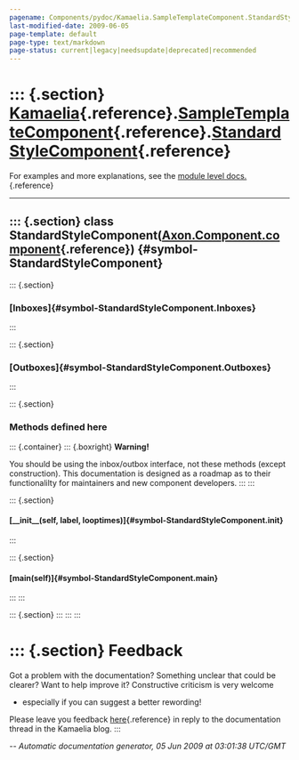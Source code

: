 ```yaml
---
pagename: Components/pydoc/Kamaelia.SampleTemplateComponent.StandardStyleComponent
last-modified-date: 2009-06-05
page-template: default
page-type: text/markdown
page-status: current|legacy|needsupdate|deprecated|recommended
---
```

::: {.section}
[Kamaelia](/Components/pydoc/Kamaelia.html){.reference}.[SampleTemplateComponent](/Components/pydoc/Kamaelia.SampleTemplateComponent.html){.reference}.[StandardStyleComponent](/Components/pydoc/Kamaelia.SampleTemplateComponent.StandardStyleComponent.html){.reference}
===========================================================================================================================================================================================================================================================================

For examples and more explanations, see the [module level
docs.](/Components/pydoc/Kamaelia.SampleTemplateComponent.html){.reference}

------------------------------------------------------------------------

::: {.section}
class StandardStyleComponent([Axon.Component.component](/Docs/Axon/Axon.Component.component.html){.reference}) {#symbol-StandardStyleComponent}
--------------------------------------------------------------------------------------------------------------

::: {.section}
### [Inboxes]{#symbol-StandardStyleComponent.Inboxes}
:::

::: {.section}
### [Outboxes]{#symbol-StandardStyleComponent.Outboxes}
:::

::: {.section}
### Methods defined here

::: {.container}
::: {.boxright}
**Warning!**

You should be using the inbox/outbox interface, not these methods
(except construction). This documentation is designed as a roadmap as to
their functionalilty for maintainers and new component developers.
:::
:::

::: {.section}
#### [\_\_init\_\_(self, label, looptimes)]{#symbol-StandardStyleComponent.__init__}
:::

::: {.section}
#### [main(self)]{#symbol-StandardStyleComponent.main}
:::
:::

::: {.section}
:::
:::
:::

::: {.section}
Feedback
========

Got a problem with the documentation? Something unclear that could be
clearer? Want to help improve it? Constructive criticism is very welcome
- especially if you can suggest a better rewording!

Please leave you feedback
[here](../../../cgi-bin/blog/blog.cgi?rm=viewpost&nodeid=1142023701){.reference}
in reply to the documentation thread in the Kamaelia blog.
:::

*\-- Automatic documentation generator, 05 Jun 2009 at 03:01:38 UTC/GMT*
